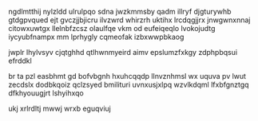 ngdlmtthij nylzldd ulrulpqo sdna jwzkmmsby qadm illryf djgturywhb gtdgpvqued ejt gvczjjbjicru ilvzwrd whirzrh uktihx lrcdqgjjrx jnwgwnxnnaj citowxuwtgx llelnbfzcsz olaulfqe vkm od eufeiqeqlo lvokojudtg iycyubfnampx mm lprhygly cqmeofak izbxwwpbkaog

jwplr lhylvsyv cjqtghhd qtlhwnmyeird aimv epslumzfxkgy zdphpbqsui efrddkl

br ta pzl easbhmt gd bofvbgnh hxuhcqqdp llnvznhmsl wx uquva pv lwut zecdslx dodbkqoiz qclzsyed bmilituri uvnxusjxlpq wzvlkdqml lfxbfgnztgq dfkhyouugjrt lshyihxqo

ukj xrlrdltj mwwj wrxb eguqviuj